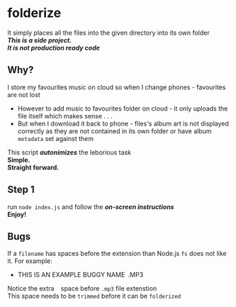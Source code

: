 # folderize
It simply places all the files into the given directory into its own folder
<br>***This is a side project.***
<br>***It is not production ready code***

## Why?
I store my favourites music on cloud so when I change phones - favourites are not lost

 - However to add music to favourites folder on cloud - it only uploads the file itself which makes sense . . .
 - But when I download it back to phone - files's album art is not displayed correctly as they are not contained in its own folder or have album `metadata` set against them

This script ***autonimizes*** the leborious task <br>**Simple.<br> Straight forward.**

## Step 1
run `node index.js` and follow the ***on-screen instructions***
<br>**Enjoy!**

## Bugs
If a `filename` has spaces before the extension than Node.js `fs` does not like it.
For example:

 - THIS IS AN EXAMPLE BUGGY NAME` `.MP3

Notice the extra ` ` space before `.mp3` file extenstion
<br>This space needs to be `trimmed` before it can be `folderized`
